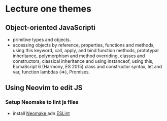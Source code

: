 # Lecture one themes

## Object-oriented JavaScripti

- primitive types and objects.
- accessing objects by reference, properties, functions and methods, using this keyword, call, apply,   and bind function methods, prototypal inheritance, polymorphism and method overriding, classes and constructors, classical inheritance and using instanceof, using this, EcmaScript 6 (Harmony, ES 2015) class and constructor syntax, let and var, function lambdas (=>), Promises.

## Using Neovim to edit JS

### Setup Neomake to lint js files

* install [ Neomake ](https://github.com/neovim/neovim/wiki/Installing-Neovim) adn [ ESLint ](https://github.com/eslint/eslint)


